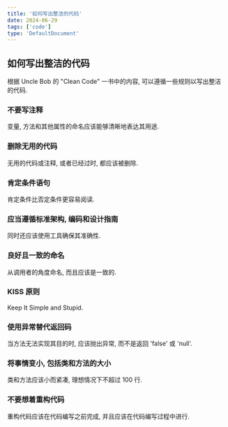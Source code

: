 ```yaml
---
title: '如何写出整洁的代码'
date: 2024-06-29
tags: ['code']
type: 'DefaultDocument'
---
```


## 如何写出整洁的代码

根据 Uncle Bob 的 "Clean Code" 一书中的内容, 可以遵循一些规则以写出整洁的代码.

### 不要写注释

变量, 方法和其他属性的命名应该能够清晰地表达其用途.

### 删除无用的代码

无用的代码或注释, 或者已经过时, 都应该被删除.

### 肯定条件语句

肯定条件比否定条件更容易阅读.

### 应当遵循标准架构, 编码和设计指南

同时还应该使用工具确保其准确性.

### 良好且一致的命名

从调用者的角度命名, 而且应该是一致的.

### KISS 原则

Keep It Simple and Stupid.

### 使用异常替代返回码

当方法无法实现其目的时, 应该抛出异常, 而不是返回 'false' 或 'null'.

### 将事情变小, 包括类和方法的大小

类和方法应该小而紧凑, 理想情况下不超过 100 行.

### 不要想着重构代码

重构代码应该在代码编写之前完成, 并且应该在代码编写过程中进行.
